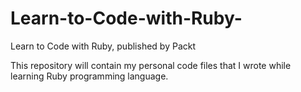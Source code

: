 # Learn-to-Code-with-Ruby-
Learn to Code with Ruby, published by Packt

This repository will contain my personal code files that I wrote while learning Ruby programming language.
